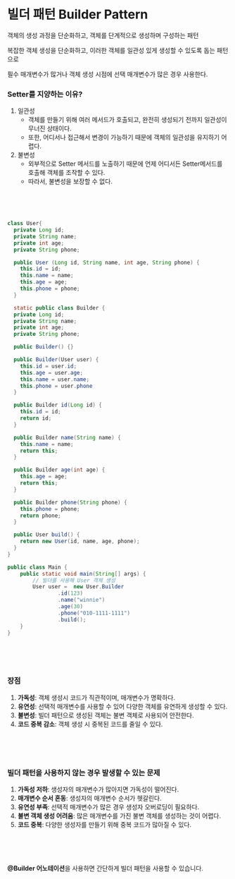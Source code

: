 # 빌더 패턴 Builder Pattern

객체의 생성 과정을 단순화하고, 객체를 단계적으로 생성하며 구성하는 패턴


복잡한 객체 생성을 단순화하고, 이러한 객체를 일관성 있게 생성할 수 있도록 돕는 패턴으로

필수 매개변수가 많거나 객체 생성 시점에 선택 매개변수가 많은 경우 사용한다.


### Setter를 지양하는 이유?
1. 일관성
   - 객체를 만들기 위해 여러 메서드가 호출되고, 완전히 생성되기 전까지 일관성이 무너진 상태이다.
   - 또한, 어디서나 접근해서 변경이 가능하기 때문에 객체의 일관성을 유지하기 어렵다.
3. 불변성
   - 외부적으로 Setter 메서드를 노출하기 때문에 언제 어디서든 Setter메서드를 호출해 객체를 조작할 수 있다.
   - 따라서, 불변성을 보장할 수 없다.



<br><br><br>

```java
class User{
  private Long id;
  private String name;
  private int age;
  private String phone;

  public User (Long id, String name, int age, String phone) {
    this.id = id;
    this.name = name;
    this.age = age;
    this.phone = phone;
  }

  static public class Builder {
  private Long id;
  private String name;
  private int age;
  private String phone;

  public Builder() {}

  public Builder(User user) {
    this.id = user.id;
    this.age = user.age;
    this.name = user.name;
    this.phone = user.phone
  }

  public Builder id(Long id) {
    this.id = id;
    return id;
  }

  public Builder name(String name) {
    this.name = name;
    return this;
  }

  public Builder age(int age) {
    this.age = age;
    return this;
  }

  public Builder phone(String phone) {
    this.phone = phone;
    return phone;
  }

  public User build() {
    return new User(id, name, age, phone);
  }
}
```

```java
public class Main {
    public static void main(String[] args) {
        // 빌더를 사용해 User 객체 생성
        User user =  new User.Builder
                .id(123)
                .name("winnie")
                .age(30)
                .phone("010-1111-1111")
                .build();
    }
}
```

<br><br><br>


### 장점
1. **가독성**: 객체 생성시 코드가 직관적이며, 매개변수가 명확하다.
2. **유연성**: 선택적 매개변수를 사용할 수 있어 다양한 객체를 유연하게 생성할 수 있다.
3. **불변성**: 빌더 패턴으로 생성된 객체는 불변 객체로 사용되어 안전한다.
4. **코드 중복 감소**: 객체 생성 시 중복된 코드를 줄일 수 있다.


<br><br><br>


### 빌더 패턴을 사용하지 않는 경우 발생할 수 있는 문제
1. **가독성 저하**: 생성자의 매개변수가 많아지면 가독성이 떨어진다.
2. **매개변수 순서 혼동**: 생성자의 매개변수 순서가 헷갈린다.
3. **유연성 부족**: 선택적 매개변수가 많은 경우 생성자 오버로딩이 필요하다.
4. **불변 객체 생성 어려움**: 많은 매개변수를 가진 불변 객체를 생성하는 것이 어렵다.
5. **코드 중복**: 다양한 생성자를 만들기 위해 중복 코드가 많아질 수 있다.


<br><br><br>



**@Builder 어노테이션**을 사용하면 간단하게 빌더 패턴을 사용할 수 있습니다.



